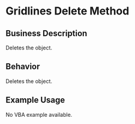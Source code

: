 # Gridlines Delete Method

## Business Description
Deletes the object.

## Behavior
Deletes the object.

## Example Usage
No VBA example available.